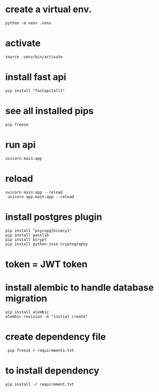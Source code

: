 # create a virtual env.
    python -m venv .venv 
 
# activate
    source .venv/bin/activate

# install fast api
    pip install "fastapi[all]"

# see all installed pips
    pip freeze

# run api
    uvicorn main:app   

# reload 
    uvicorn main:app --reload
     uvicorn app.main:app --reload

# install postgres plugin
    pip install "psycopg[binary]" 
    pip install passlib
    pip install bcrypt
    pip install python-jose cryptography


# token = JWT token

# install alembic to handle database migration
    pip install alembic
    alembic revision -m "initial create" 

# create dependency file
     pip freeze > requirements.txt

# to install dependency
    pip install -r requirement.txt

